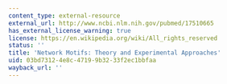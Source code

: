 ```yaml
---
content_type: external-resource
external_url: http://www.ncbi.nlm.nih.gov/pubmed/17510665
has_external_license_warning: true
license: https://en.wikipedia.org/wiki/All_rights_reserved
status: ''
title: 'Network Motifs: Theory and Experimental Approaches'
uid: 03bd7312-4e8c-4719-9b32-33f2ec1bbfaa
wayback_url: ''
---
```

